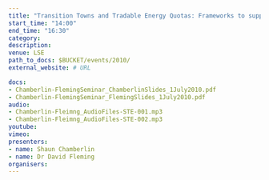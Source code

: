 ```yaml
---
title: "Transition Towns and Tradable Energy Quotas: Frameworks to support a diversity of small-scale solutions to the largescale problems of peak oil and climate change"
start_time: "14:00"
end_time: "16:30"
category: 
description: 
venue: LSE
path_to_docs: $BUCKET/events/2010/
external_website: # URL

docs: 
- Chamberlin-FlemingSeminar_ChamberlinSlides_1July2010.pdf
- Chamberlin-FlemingSeminar_FlemingSlides_1July2010.pdf
audio: 
- Chamberlin-Fleimng_AudioFiles-STE-001.mp3
- Chamberlin-Fleimng_AudioFiles-STE-002.mp3
youtube: 
vimeo: 
presenters: 
- name: Shaun Chamberlin
- name: Dr David Fleming
organisers: 
---
```

